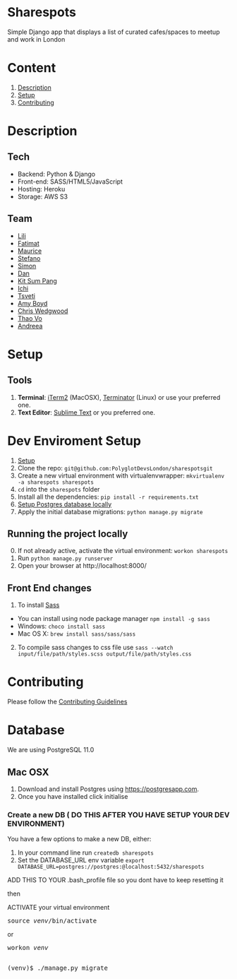 # Sharespots 
Simple Django app that displays a list of curated cafes/spaces to meetup and work in London

# Content

1. [Description](#description)
4. [Setup](#setup)
5. [Contributing](#contributing)


# Description

## Tech
- Backend: Python & Django
- Front-end: SASS/HTML5/JavaScript
- Hosting: Heroku
- Storage: AWS S3

## Team
- [Lili](https://github.com/lili2311)
- [Fatimat](https://github.com/gbaja)
- [Maurice](https://github.com/mbanerjeepalmer)
- [Stefano](https://github.com/CianciuStyles)
- [Simon](https://github.com/simonRedwards)
- [Dan](https://github.com/snowkuma)
- [Kit Sum Pang](https://github.com/ktsmpng)
- [Ichi](https://github.com/icicleta)
- [Tsveti](https://github.com/tsvetelinak0)
- [Amy Boyd](https://github.com/amyboyd)
- [Chris Wedgwood](https://github.com/chriswedgwood)
- [Thao Vo](https://github.com/littlethao)
- [Andreea](https://github.com/etiquetteX)

# Setup
## Tools
1. **Terminal**: [iTerm2](https://www.iterm2.com/) (MacOSX), [Terminator](http://gnometerminator.blogspot.co.uk/p/introduction.html) (Linux) or use your preferred one.
2. **Text Editor**: [Sublime Text](http://www.sublimetext.com/) or you preferred one.

# Dev Enviroment Setup

1. [Setup](https://github.com/PolyglotDevsLondon/setup/wiki)
2. Clone the repo: `git@github.com:PolyglotDevsLondon/sharespotsgit`
3. Create a new virtual environment with virtualenvwrapper: `mkvirtualenv -a sharespots sharespots`
4. `cd` into the `sharespots` folder
5. Install all the dependencies: `pip install -r requirements.txt`
6. [Setup Postgres database locally](#database)
7. Apply the initial database migrations: `python manage.py migrate`

## Running the project locally
0. If not already active, activate the virtual environment: `workon sharespots`
1. Run `python manage.py runserver`
2. Open your browser at http://localhost:8000/


## Front End changes
1. To install [Sass](https://sass-lang.com/install) 
- You can install using node package manager `npm install -g sass`
- Windows: `choco install sass`
- Mac OS X: `brew install sass/sass/sass`
2. To compile sass changes to css file use `sass --watch input/file/path/styles.scss output/file/path/styles.css`
# Contributing
Please follow the [Contributing Guidelines](CONTRIBUTING.md)

# Database

We are using PostgreSQL 11.0

## Mac OSX

1. Download and install Postgres using https://postgresapp.com.
2. Once you have installed click initialise


### Create a new DB ( DO THIS AFTER YOU HAVE SETUP YOUR DEV ENVIRONMENT)

You have a few options to make a new DB, either:

1. In your command line run `createdb sharespots`
2. Set the DATABASE_URL env variable `export DATABASE_URL=postgres://postgres:@localhost:5432/sharespots`

ADD THIS TO YOUR .bash_profile file so you dont have to keep resetting it

then

ACTIVATE your virtual environment

<pre>
source <i>venv</i>/bin/activate 
</pre>
or 
<pre>
workon <i>venv</i>
</pre>

<pre>

(venv)$ ./manage.py migrate

</pre>
